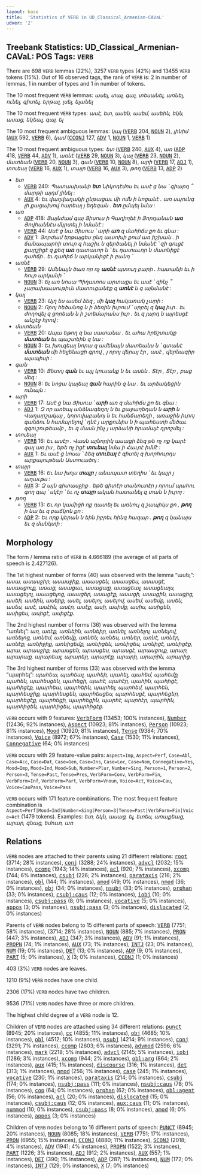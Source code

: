 ```yaml
---
layout: base
title:  'Statistics of VERB in UD_Classical_Armenian-CAVaL'
udver: '2'
---
```


## Treebank Statistics: UD_Classical_Armenian-CAVaL: POS Tags: `VERB`

There are 698 `VERB` lemmas (22%), 3257 `VERB` types (42%) and 13455 `VERB` tokens (15%).
Out of 16 observed tags, the rank of `VERB` is: 2 in number of lemmas, 1 in number of types and 1 in number of tokens.

The 10 most frequent `VERB` lemmas: <em>ասել, տալ, գալ, տեսանել, առնել, ունել, գիտել, երթալ, լսել, ելանել</em>

The 10 most frequent `VERB` types:  <em>ասէ, ետ, ասեն, ասեմ, ասեին, եկն, ասաց, եկեալ, գայ, ել</em>

The 10 most frequent ambiguous lemmas: <em>կալ</em> (<tt><a href="xcl_caval-pos-VERB.html">VERB</a></tt> 204, <tt><a href="xcl_caval-pos-NOUN.html">NOUN</a></tt> 2), <em>լինիմ</em> (<tt><a href="xcl_caval-pos-AUX.html">AUX</a></tt> 592, <tt><a href="xcl_caval-pos-VERB.html">VERB</a></tt> 6), <em>կամ</em> (<tt><a href="xcl_caval-pos-CCONJ.html">CCONJ</a></tt> 127, <tt><a href="xcl_caval-pos-ADV.html">ADV</a></tt> 1, <tt><a href="xcl_caval-pos-NOUN.html">NOUN</a></tt> 1, <tt><a href="xcl_caval-pos-VERB.html">VERB</a></tt> 1)

The 10 most frequent ambiguous types:  <em>ետ</em> (<tt><a href="xcl_caval-pos-VERB.html">VERB</a></tt> 240, <tt><a href="xcl_caval-pos-AUX.html">AUX</a></tt> 4), <em>առ</em> (<tt><a href="xcl_caval-pos-ADP.html">ADP</a></tt> 418, <tt><a href="xcl_caval-pos-VERB.html">VERB</a></tt> 44, <tt><a href="xcl_caval-pos-ADV.html">ADV</a></tt> 1), <em>առնէ</em> (<tt><a href="xcl_caval-pos-VERB.html">VERB</a></tt> 29, <tt><a href="xcl_caval-pos-NOUN.html">NOUN</a></tt> 3), <em>կալ</em> (<tt><a href="xcl_caval-pos-VERB.html">VERB</a></tt> 23, <tt><a href="xcl_caval-pos-NOUN.html">NOUN</a></tt> 2), <em>մատեան</em> (<tt><a href="xcl_caval-pos-VERB.html">VERB</a></tt> 20, <tt><a href="xcl_caval-pos-NOUN.html">NOUN</a></tt> 3), <em>գան</em> (<tt><a href="xcl_caval-pos-VERB.html">VERB</a></tt> 10, <tt><a href="xcl_caval-pos-NOUN.html">NOUN</a></tt> 8), <em>արի</em> (<tt><a href="xcl_caval-pos-VERB.html">VERB</a></tt> 17, <tt><a href="xcl_caval-pos-ADJ.html">ADJ</a></tt> 1), <em>տուեալ</em> (<tt><a href="xcl_caval-pos-VERB.html">VERB</a></tt> 16, <tt><a href="xcl_caval-pos-AUX.html">AUX</a></tt> 1), <em>տայր</em> (<tt><a href="xcl_caval-pos-VERB.html">VERB</a></tt> 16, <tt><a href="xcl_caval-pos-AUX.html">AUX</a></tt> 3), <em>թող</em> (<tt><a href="xcl_caval-pos-VERB.html">VERB</a></tt> 13, <tt><a href="xcl_caval-pos-ADP.html">ADP</a></tt> 2)


* <em>ետ</em>
  * <tt><a href="xcl_caval-pos-VERB.html">VERB</a></tt> 240: <em>Պատասխանի <b>ետ</b> Նիկոդէմոս եւ ասէ ց նա ՝ զիարդ ՞ մարթի այդմ լինել :</em>
  * <tt><a href="xcl_caval-pos-AUX.html">AUX</a></tt> 4: <em>Եւ վաղվաղակի ընթացաւ մի ոմն ի նոցանէ . առ սպունգ լի քացախով հարեալ յ եղեգան . <b>ետ</b> ըմպել նմա :</em>
* <em>առ</em>
  * <tt><a href="xcl_caval-pos-ADP.html">ADP</a></tt> 418: <em>Յայնժամ գայ Յիսուս ի Գաղիղեէ ի Յորդանան <b>առ</b> Յովհաննէս մկրտել ի նմանէ :</em>
  * <tt><a href="xcl_caval-pos-VERB.html">VERB</a></tt> 44: <em>Ասէ ց նա Յիսուս ՝ արի <b>առ</b> զ մահիճս քո եւ գնա :</em>
  * <tt><a href="xcl_caval-pos-ADV.html">ADV</a></tt> 1: <em>Յորժամ երթայցես ընդ աւսոխի քում առ իշխան . ի ճանապարհի տուր զ հաշիւ ն զերծանել ի նմանէ ՝ զի գուցէ քարշիցէ զ քեզ <b>առ</b> դատաւոր ն ՝ եւ դատաւոր ն մատնիցէ դահճի . եւ դահիճ ն արկանիցէ ի բանդ ՝</em>
* <em>առնէ</em>
  * <tt><a href="xcl_caval-pos-VERB.html">VERB</a></tt> 29: <em>Ամենայն ծառ որ ոչ <b>առնէ</b> պտուղ բարի . հատանի եւ ի հուր արկանի ՝</em>
  * <tt><a href="xcl_caval-pos-NOUN.html">NOUN</a></tt> 3: <em>Ել առ նոսա Պիղատոս արտաքս եւ ասէ ՝ զինչ ՞ չարախաւսութիւն մատուցանէք զ <b>առնէ</b> ն զ այնմանէ :</em>
* <em>կալ</em>
  * <tt><a href="xcl_caval-pos-VERB.html">VERB</a></tt> 23: <em>Այղ ես ասեմ ձեզ , մի <b>կալ</b> հակառակ չարի :</em>
  * <tt><a href="xcl_caval-pos-NOUN.html">NOUN</a></tt> 2: <em>Որոյ հեծանոց ն ի ձեռին իւրում ՝ սրբել զ <b>կալ</b> իւր . եւ ժողովել զ ցորեան ն ի շտեմարանս իւր . եւ զ յարդ ն այրեսցէ անշէջ հրով :</em>
* <em>մատեան</em>
  * <tt><a href="xcl_caval-pos-VERB.html">VERB</a></tt> 20: <em>Ապա եթող զ նա սատանա . եւ ահա հրեշտակք <b>մատեան</b> եւ պաշտեին զ նա :</em>
  * <tt><a href="xcl_caval-pos-NOUN.html">NOUN</a></tt> 3: <em>Եւ խուզեալ նորա զ ամենայն մատեանս ն ՝ գտանէ <b>մատեան</b> մի հելլենացի գրով , յ որոյ վերայ էր , ասէ , վերնագիր այսպիսի :</em>
* <em>գան</em>
  * <tt><a href="xcl_caval-pos-VERB.html">VERB</a></tt> 10: <em>Յետոյ <b>գան</b> եւ այլ կուսանք ն եւ ասեն . Տէր , Տէր , բաց մեզ :</em>
  * <tt><a href="xcl_caval-pos-NOUN.html">NOUN</a></tt> 8: <em>եւ նոցա կալեալ <b>գան</b> հարին զ նա . եւ արձակեցին ունայն :</em>
* <em>արի</em>
  * <tt><a href="xcl_caval-pos-VERB.html">VERB</a></tt> 17: <em>Ասէ ց նա Յիսուս ՝ <b>արի</b> առ զ մահիճս քո եւ գնա :</em>
  * <tt><a href="xcl_caval-pos-ADJ.html">ADJ</a></tt> 1: <em>Զ որ առեալ անձնագեղոյ ն եւ քաջաղեղան ն <b>արի</b> ն Վաղարշակայ , կորովաբանոյ ն եւ հանճարեղի , առաջին իւրոյ գանձու ն համարելով ՝ դնէ յ արքունիս ն ի պահեստի մեծաւ զգուշութեամբ , եւ զ մասն ինչ յ արձանի հրամայէ դրոշմել :</em>
* <em>տուեալ</em>
  * <tt><a href="xcl_caval-pos-VERB.html">VERB</a></tt> 16: <em>Եւ ասէր . Վասն այնորիկ ասացի ձեզ թե ոչ ոք կարէ գալ առ իս , եթե ոչ իցէ <b>տուեալ</b> նմա ի Հաւրէ իմմէ :</em>
  * <tt><a href="xcl_caval-pos-AUX.html">AUX</a></tt> 1: <em>Եւ ասէ ց նոսա ՝ ձեզ <b>տուեալ</b> է գիտել զ խորհուրդս արքայութեան Աստուածոյ :</em>
* <em>տայր</em>
  * <tt><a href="xcl_caval-pos-VERB.html">VERB</a></tt> 16: <em>Եւ նա խոյս <b>տայր</b> յ անապատ տեղիս ՝ եւ կայր յ աղաւթս :</em>
  * <tt><a href="xcl_caval-pos-AUX.html">AUX</a></tt> 3: <em>Զ այն գիտասջիք . եթե գիտէր տանուտէր յ որում պահու գող գայ ՝ սկէր ՝ եւ ոչ <b>տայր</b> ական հատանել զ տան ն իւրոյ :</em>
* <em>թող</em>
  * <tt><a href="xcl_caval-pos-VERB.html">VERB</a></tt> 13: <em>Եւ որ կամիցի ոք դատել եւ առնուլ զ շապիկս քո , <b>թող</b> ի նա եւ զ բաճկոն քո :</em>
  * <tt><a href="xcl_caval-pos-ADP.html">ADP</a></tt> 2: <em>Եւ որք կերան ն եին իբրեւ հինգ հազար . <b>թող</b> զ կանայս եւ զ մանկտի :</em>

## Morphology

The form / lemma ratio of `VERB` is 4.666189 (the average of all parts of speech is 2.427126).

The 1st highest number of forms (40) was observed with the lemma “ասել”: <em>ասա, ասասջիր, ասասջիք, ասասցեն, ասասցես, ասասցէ, ասասցուք, ասաց, ասացաւ, ասացաք, ասացեալ, ասացեալս, ասացելոյ, ասացելոց, ասացեր, ասացէք, ասացի, ասացին, ասացից, ասեի, ասեին, ասեիք, ասել, ասելոյ, ասելով, ասեմ, ասեմք, ասեն, ասես, ասէ, ասէին, ասէր, ասէք, ասի, ասիմք, ասիս, ասիցեն, ասիցես, ասիցէ, ասիցէք</em>.

The 2nd highest number of forms (36) was observed with the lemma “առնել”: <em>առ, առէք, առնեին, առնեիր, առնել, առնելոյ, առնելով, առնելոց, առնեմ, առնեմք, առնեն, առնես, առներ, առնէ, առնէր, առնէք, առնիջիք, առնիցեմք, առնիցեն, առնիցես, առնիցէ, առնիցէք, արա, արասջիք, արասցեն, արասցես, արասցէ, արասցուք, արար, արարաք, արարեալ, արարեր, արարէք, արարի, արարին, արարից</em>.

The 3rd highest number of forms (33) was observed with the lemma “պարհել”: <em>պահեա, պահեալ, պահեի, պահել, պահեմ, պահեմք, պահեն, պահեսցեն, պահեցի, պահէ, պահէր, պահին, պահիցէ, պահիցէք, պարհեա, պարհեին, պարհել, պարհեմ, պարհեն, պարհեսջիք, պարհեսցեն, պարհեսցես, պարհեսցէ, պարհեցեր, պարհեցէք, պարհեցի, պարհեցին, պարհէ, պարհէր, պարհին, պարհիցեն, պարհիցես, պարհիցէք</em>.

`VERB` occurs with 9 features: <tt><a href="xcl_caval-feat-VerbForm.html">VerbForm</a></tt> (13453; 100% instances), <tt><a href="xcl_caval-feat-Number.html">Number</a></tt> (12436; 92% instances), <tt><a href="xcl_caval-feat-Aspect.html">Aspect</a></tt> (10923; 81% instances), <tt><a href="xcl_caval-feat-Person.html">Person</a></tt> (10923; 81% instances), <tt><a href="xcl_caval-feat-Mood.html">Mood</a></tt> (10920; 81% instances), <tt><a href="xcl_caval-feat-Tense.html">Tense</a></tt> (9384; 70% instances), <tt><a href="xcl_caval-feat-Voice.html">Voice</a></tt> (8972; 67% instances), <tt><a href="xcl_caval-feat-Case.html">Case</a></tt> (1530; 11% instances), <tt><a href="xcl_caval-feat-Connegative.html">Connegative</a></tt> (64; 0% instances)

`VERB` occurs with 29 feature-value pairs: `Aspect=Imp`, `Aspect=Perf`, `Case=Abl`, `Case=Acc`, `Case=Dat`, `Case=Gen`, `Case=Ins`, `Case=Loc`, `Case=Nom`, `Connegative=Yes`, `Mood=Imp`, `Mood=Ind`, `Mood=Sub`, `Number=Plur`, `Number=Sing`, `Person=1`, `Person=2`, `Person=3`, `Tense=Past`, `Tense=Pres`, `VerbForm=Conv`, `VerbForm=Fin`, `VerbForm=Inf`, `VerbForm=Part`, `VerbForm=Vnoun`, `Voice=Act`, `Voice=Cau`, `Voice=CauPass`, `Voice=Pass`

`VERB` occurs with 171 feature combinations.
The most frequent feature combination is `Aspect=Perf|Mood=Ind|Number=Sing|Person=3|Tense=Past|VerbForm=Fin|Voice=Act` (1479 tokens).
Examples: <em>ետ, եկն, ասաց, ել, ետես, առաքեաց, արար, գնաց, եմուտ, առ</em>


## Relations

`VERB` nodes are attached to their parents using 21 different relations: <tt><a href="xcl_caval-dep-root.html">root</a></tt> (3714; 28% instances), <tt><a href="xcl_caval-dep-conj.html">conj</a></tt> (3288; 24% instances), <tt><a href="xcl_caval-dep-advcl.html">advcl</a></tt> (2032; 15% instances), <tt><a href="xcl_caval-dep-ccomp.html">ccomp</a></tt> (1943; 14% instances), <tt><a href="xcl_caval-dep-acl.html">acl</a></tt> (920; 7% instances), <tt><a href="xcl_caval-dep-xcomp.html">xcomp</a></tt> (744; 6% instances), <tt><a href="xcl_caval-dep-csubj.html">csubj</a></tt> (226; 2% instances), <tt><a href="xcl_caval-dep-parataxis.html">parataxis</a></tt> (216; 2% instances), <tt><a href="xcl_caval-dep-obl.html">obl</a></tt> (144; 1% instances), <tt><a href="xcl_caval-dep-amod.html">amod</a></tt> (49; 0% instances), <tt><a href="xcl_caval-dep-nmod.html">nmod</a></tt> (36; 0% instances), <tt><a href="xcl_caval-dep-obj.html">obj</a></tt> (34; 0% instances), <tt><a href="xcl_caval-dep-nsubj.html">nsubj</a></tt> (33; 0% instances), <tt><a href="xcl_caval-dep-orphan.html">orphan</a></tt> (33; 0% instances), <tt><a href="xcl_caval-dep-csubj-caus.html">csubj:caus</a></tt> (12; 0% instances), <tt><a href="xcl_caval-dep-iobj.html">iobj</a></tt> (10; 0% instances), <tt><a href="xcl_caval-dep-csubj-pass.html">csubj:pass</a></tt> (8; 0% instances), <tt><a href="xcl_caval-dep-vocative.html">vocative</a></tt> (5; 0% instances), <tt><a href="xcl_caval-dep-appos.html">appos</a></tt> (3; 0% instances), <tt><a href="xcl_caval-dep-nsubj-pass.html">nsubj:pass</a></tt> (3; 0% instances), <tt><a href="xcl_caval-dep-dislocated.html">dislocated</a></tt> (2; 0% instances)

Parents of `VERB` nodes belong to 15 different parts of speech: <tt><a href="xcl_caval-pos-VERB.html">VERB</a></tt> (7751; 58% instances),  (3714; 28% instances), <tt><a href="xcl_caval-pos-NOUN.html">NOUN</a></tt> (885; 7% instances), <tt><a href="xcl_caval-pos-PRON.html">PRON</a></tt> (447; 3% instances), <tt><a href="xcl_caval-pos-ADJ.html">ADJ</a></tt> (347; 3% instances), <tt><a href="xcl_caval-pos-ADV.html">ADV</a></tt> (91; 1% instances), <tt><a href="xcl_caval-pos-PROPN.html">PROPN</a></tt> (74; 1% instances), <tt><a href="xcl_caval-pos-AUX.html">AUX</a></tt> (73; 1% instances), <tt><a href="xcl_caval-pos-INTJ.html">INTJ</a></tt> (23; 0% instances), <tt><a href="xcl_caval-pos-NUM.html">NUM</a></tt> (19; 0% instances), <tt><a href="xcl_caval-pos-DET.html">DET</a></tt> (13; 0% instances), <tt><a href="xcl_caval-pos-ADP.html">ADP</a></tt> (9; 0% instances), <tt><a href="xcl_caval-pos-PART.html">PART</a></tt> (5; 0% instances), <tt><a href="xcl_caval-pos-X.html">X</a></tt> (3; 0% instances), <tt><a href="xcl_caval-pos-CCONJ.html">CCONJ</a></tt> (1; 0% instances)

403 (3%) `VERB` nodes are leaves.

1210 (9%) `VERB` nodes have one child.

2306 (17%) `VERB` nodes have two children.

9536 (71%) `VERB` nodes have three or more children.

The highest child degree of a `VERB` node is 12.

Children of `VERB` nodes are attached using 34 different relations: <tt><a href="xcl_caval-dep-punct.html">punct</a></tt> (8945; 20% instances), <tt><a href="xcl_caval-dep-cc.html">cc</a></tt> (4855; 11% instances), <tt><a href="xcl_caval-dep-obj.html">obj</a></tt> (4685; 10% instances), <tt><a href="xcl_caval-dep-obl.html">obl</a></tt> (4512; 10% instances), <tt><a href="xcl_caval-dep-nsubj.html">nsubj</a></tt> (4214; 9% instances), <tt><a href="xcl_caval-dep-conj.html">conj</a></tt> (3291; 7% instances), <tt><a href="xcl_caval-dep-ccomp.html">ccomp</a></tt> (2603; 6% instances), <tt><a href="xcl_caval-dep-advmod.html">advmod</a></tt> (2596; 6% instances), <tt><a href="xcl_caval-dep-mark.html">mark</a></tt> (2218; 5% instances), <tt><a href="xcl_caval-dep-advcl.html">advcl</a></tt> (2145; 5% instances), <tt><a href="xcl_caval-dep-iobj.html">iobj</a></tt> (1286; 3% instances), <tt><a href="xcl_caval-dep-xcomp.html">xcomp</a></tt> (944; 2% instances), <tt><a href="xcl_caval-dep-obl-arg.html">obl:arg</a></tt> (864; 2% instances), <tt><a href="xcl_caval-dep-aux.html">aux</a></tt> (415; 1% instances), <tt><a href="xcl_caval-dep-discourse.html">discourse</a></tt> (316; 1% instances), <tt><a href="xcl_caval-dep-det.html">det</a></tt> (313; 1% instances), <tt><a href="xcl_caval-dep-nmod.html">nmod</a></tt> (256; 1% instances), <tt><a href="xcl_caval-dep-case.html">case</a></tt> (245; 1% instances), <tt><a href="xcl_caval-dep-vocative.html">vocative</a></tt> (230; 1% instances), <tt><a href="xcl_caval-dep-parataxis.html">parataxis</a></tt> (214; 0% instances), <tt><a href="xcl_caval-dep-csubj.html">csubj</a></tt> (174; 0% instances), <tt><a href="xcl_caval-dep-nsubj-pass.html">nsubj:pass</a></tt> (111; 0% instances), <tt><a href="xcl_caval-dep-nsubj-caus.html">nsubj:caus</a></tt> (78; 0% instances), <tt><a href="xcl_caval-dep-cop.html">cop</a></tt> (64; 0% instances), <tt><a href="xcl_caval-dep-orphan.html">orphan</a></tt> (62; 0% instances), <tt><a href="xcl_caval-dep-obl-agent.html">obl:agent</a></tt> (56; 0% instances), <tt><a href="xcl_caval-dep-acl.html">acl</a></tt> (20; 0% instances), <tt><a href="xcl_caval-dep-dislocated.html">dislocated</a></tt> (15; 0% instances), <tt><a href="xcl_caval-dep-csubj-caus.html">csubj:caus</a></tt> (12; 0% instances), <tt><a href="xcl_caval-dep-aux-caus.html">aux:caus</a></tt> (11; 0% instances), <tt><a href="xcl_caval-dep-nummod.html">nummod</a></tt> (10; 0% instances), <tt><a href="xcl_caval-dep-csubj-pass.html">csubj:pass</a></tt> (8; 0% instances), <tt><a href="xcl_caval-dep-amod.html">amod</a></tt> (6; 0% instances), <tt><a href="xcl_caval-dep-appos.html">appos</a></tt> (3; 0% instances)

Children of `VERB` nodes belong to 16 different parts of speech: <tt><a href="xcl_caval-pos-PUNCT.html">PUNCT</a></tt> (8945; 20% instances), <tt><a href="xcl_caval-pos-NOUN.html">NOUN</a></tt> (8085; 18% instances), <tt><a href="xcl_caval-pos-VERB.html">VERB</a></tt> (7751; 17% instances), <tt><a href="xcl_caval-pos-PRON.html">PRON</a></tt> (6955; 15% instances), <tt><a href="xcl_caval-pos-CCONJ.html">CCONJ</a></tt> (4880; 11% instances), <tt><a href="xcl_caval-pos-SCONJ.html">SCONJ</a></tt> (2018; 4% instances), <tt><a href="xcl_caval-pos-ADV.html">ADV</a></tt> (1941; 4% instances), <tt><a href="xcl_caval-pos-PROPN.html">PROPN</a></tt> (1522; 3% instances), <tt><a href="xcl_caval-pos-PART.html">PART</a></tt> (1226; 3% instances), <tt><a href="xcl_caval-pos-ADJ.html">ADJ</a></tt> (912; 2% instances), <tt><a href="xcl_caval-pos-AUX.html">AUX</a></tt> (557; 1% instances), <tt><a href="xcl_caval-pos-DET.html">DET</a></tt> (390; 1% instances), <tt><a href="xcl_caval-pos-ADP.html">ADP</a></tt> (287; 1% instances), <tt><a href="xcl_caval-pos-NUM.html">NUM</a></tt> (172; 0% instances), <tt><a href="xcl_caval-pos-INTJ.html">INTJ</a></tt> (129; 0% instances), <tt><a href="xcl_caval-pos-X.html">X</a></tt> (7; 0% instances)

